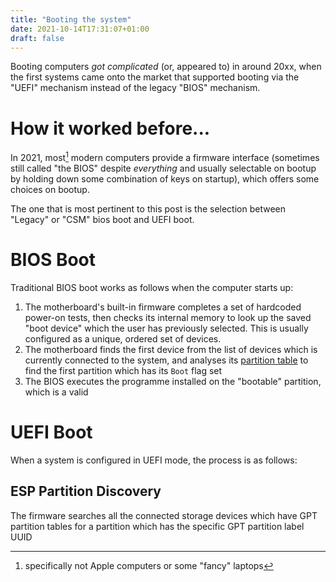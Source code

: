 ```yaml
---
title: "Booting the system"
date: 2021-10-14T17:31:07+01:00
draft: false
---
```


Booting computers _got complicated_ (or, appeared to) in around 20xx, when the first systems came onto the market that supported booting via the "UEFI" mechanism instead of the legacy "BIOS" mechanism.

<!--more-->

# How it worked before...

In 2021, most[^1] modern computers provide a firmware interface (sometimes still called "the BIOS" despite _everything_ and usually selectable on bootup by holding down some combination of keys on startup), which offers some choices on bootup.

The one that is most pertinent to this post is the selection between "Legacy" or "CSM" bios boot and UEFI boot.

# BIOS Boot

Traditional BIOS boot works as follows when the computer starts up:

1. The motherboard's built-in firmware completes a set of hardcoded power-on tests, then checks its internal memory to look up the saved "boot device" which the user has previously selected. This is usually configured as a unique, ordered set of devices.
2. The motherboard finds the first device from the list of devices which is currently connected to the system, and analyses its [partition table](https://en.wikipedia.org/wiki/Master_boot_record) to find the first partition which has its `Boot` flag set
3. The BIOS executes the programme installed on the "bootable" partition, which is a valid 

# UEFI Boot

When a system is configured in UEFI mode, the process is as follows:

## ESP Partition Discovery

The firmware searches all the connected storage devices which have GPT partition tables for a partition which has the specific GPT partition label UUID

[^1]: specifically not Apple computers or some "fancy" laptops
